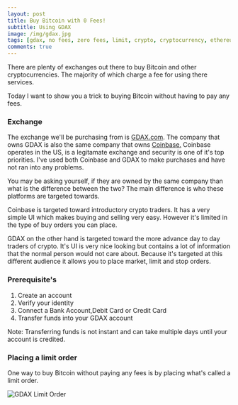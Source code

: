 ```yaml
---
layout: post
title: Buy Bitcoin with 0 Fees!
subtitle: Using GDAX
image: /img/gdax.jpg
tags: [gdax, no fees, zero fees, limit, crypto, cryptocurrency, ethereum, bitcoin, litecoin]
comments: true
---
```


There are plenty of exchanges out there to buy Bitcoin and other cryptocurrencies.
The majority of which charge a fee for using there services. 

Today I want to show you a trick to buying Bitcoin without having to pay any fees. 

### Exchange

The exchange we'll be purchasing from is <a href="https://www.gdax.com">GDAX.com</a>.
The company that owns GDAX is also the same company that owns <a href="https://www.coinbase.com/join/5937469e2e23290201b06a76">Coinbase.</a>
Coinbase operates in the US, is a legitamate exchange and security is one of it's top priorities. 
I've used both Coinbase and GDAX to make purchases and have not ran into any problems.

You may be asking yourself, if they are owned by the same company than what is the difference between the two?
The main difference is who these platforms are targeted towards. 

Coinbase is targeted toward introductory crypto traders. 
It has a very simple UI which makes buying and selling very easy. 
However it's limited in the type of buy orders you can place.

GDAX on the other hand is targeted toward the more advance day to day traders of crypto. 
It's UI is very nice looking but contains a lot of information that the normal person would not care about.
Because it's targeted at this different audience it allows you to place market, limit and stop orders.

### Prerequisite's

1. Create an account
2. Verify your identity
3. Connect a Bank Account,Debit Card or Credit Card
4. Transfer funds into your GDAX account

Note: Transferring funds is not instant and can take multiple days until your account is credited. 

### Placing a limit order

One way to buy Bitcoin without paying any fees is by placing what's called a limit order. 

<img src="../img/gdacLimit.png" alt="GDAX Limit Order">




